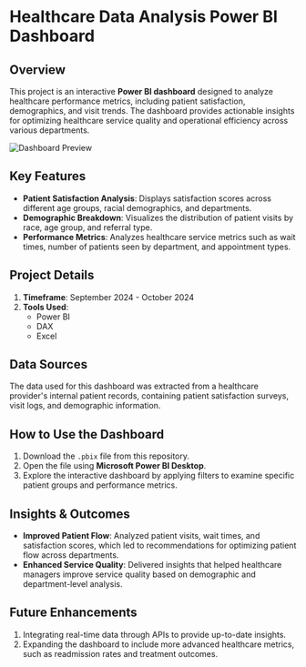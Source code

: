 # Healthcare Data Analysis Power BI Dashboard

## Overview
This project is an interactive **Power BI dashboard** designed to analyze healthcare performance metrics, including patient satisfaction, demographics, and visit trends. The dashboard provides actionable insights for optimizing healthcare service quality and operational efficiency across various departments.

![Dashboard Preview](https://path_to_image.png)

## Key Features
- **Patient Satisfaction Analysis**: Displays satisfaction scores across different age groups, racial demographics, and departments.
- **Demographic Breakdown**: Visualizes the distribution of patient visits by race, age group, and referral type.
- **Performance Metrics**: Analyzes healthcare service metrics such as wait times, number of patients seen by department, and appointment types.

## Project Details
1. **Timeframe**: September 2024 - October 2024
2. **Tools Used**:
   - Power BI
   - DAX
   - Excel
  
## Data Sources
The data used for this dashboard was extracted from a healthcare provider's internal patient records, containing patient satisfaction surveys, visit logs, and demographic information.

## How to Use the Dashboard
1. Download the `.pbix` file from this repository.
2. Open the file using **Microsoft Power BI Desktop**.
3. Explore the interactive dashboard by applying filters to examine specific patient groups and performance metrics.

## Insights & Outcomes
- **Improved Patient Flow**: Analyzed patient visits, wait times, and satisfaction scores, which led to recommendations for optimizing patient flow across departments.
- **Enhanced Service Quality**: Delivered insights that helped healthcare managers improve service quality based on demographic and department-level analysis.

## Future Enhancements
1. Integrating real-time data through APIs to provide up-to-date insights.
2. Expanding the dashboard to include more advanced healthcare metrics, such as readmission rates and treatment outcomes.
